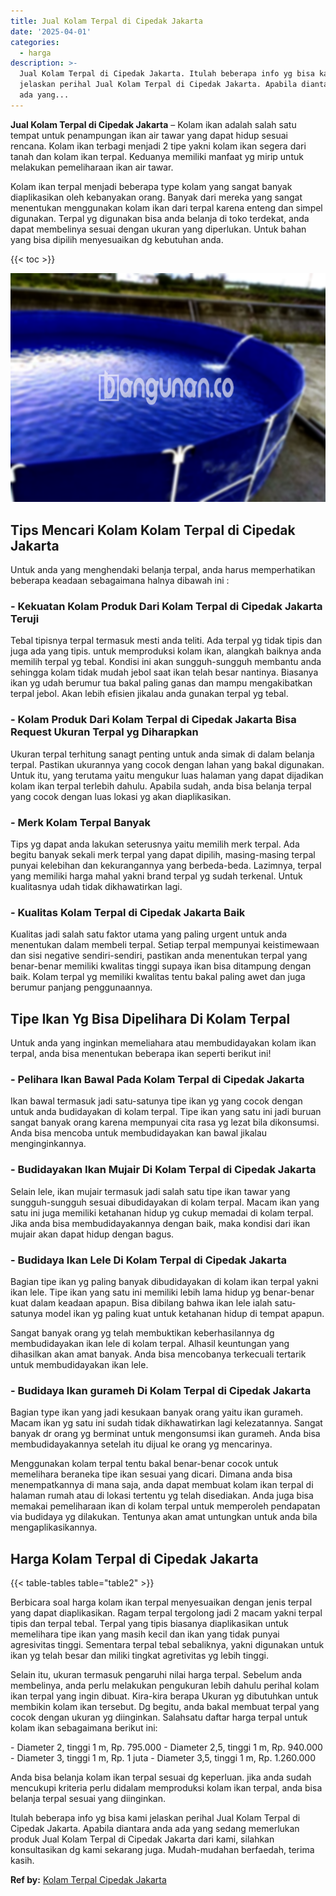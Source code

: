 ```yaml
---
title: Jual Kolam Terpal di Cipedak Jakarta
date: '2025-04-01'
categories:
  - harga
description: >-
  Jual Kolam Terpal di Cipedak Jakarta. Itulah beberapa info yg bisa kami
  jelaskan perihal Jual Kolam Terpal di Cipedak Jakarta. Apabila diantara anda
  ada yang...
---
```


**Jual Kolam Terpal di Cipedak Jakarta** – Kolam ikan adalah salah satu tempat untuk penampungan ikan air tawar yang dapat hidup sesuai rencana. Kolam ikan terbagi menjadi 2 tipe yakni kolam ikan segera dari tanah dan kolam ikan terpal. Keduanya memiliki manfaat yg mirip untuk melakukan pemeliharaan ikan air tawar.

Kolam ikan terpal menjadi beberapa type kolam yang sangat banyak diaplikasikan oleh kebanyakan orang. Banyak dari mereka yang sangat menentukan menggunakan kolam ikan dari terpal karena enteng dan simpel digunakan. Terpal yg digunakan bisa anda belanja di toko terdekat, anda dapat membelinya sesuai dengan ukuran yang diperlukan. Untuk bahan yang bisa dipilih menyesuaikan dg kebutuhan anda.

{{< toc >}}

![Jual Kolam Terpal di Cipedak Jakarta](/images/jual-kolam-terpal-57.png)

## Tips Mencari Kolam Kolam Terpal di Cipedak Jakarta

Untuk anda yang menghendaki belanja terpal, anda harus memperhatikan beberapa keadaan sebagaimana halnya dibawah ini :

### \- Kekuatan Kolam Produk Dari Kolam Terpal di Cipedak Jakarta Teruji

Tebal tipisnya terpal termasuk mesti anda teliti. Ada terpal yg tidak tipis dan juga ada yang tipis. untuk memproduksi kolam ikan, alangkah baiknya anda memilih terpal yg tebal. Kondisi ini akan sungguh-sungguh membantu anda sehingga kolam tidak mudah jebol saat ikan telah besar nantinya. Biasanya ikan yg udah berumur tua bakal paling ganas dan mampu mengakibatkan terpal jebol. Akan lebih efisien jikalau anda gunakan terpal yg tebal.

### \- Kolam Produk Dari Kolam Terpal di Cipedak Jakarta Bisa Request Ukuran Terpal yg Diharapkan

Ukuran terpal terhitung sanagt penting untuk anda simak di dalam belanja terpal. Pastikan ukurannya yang cocok dengan lahan yang bakal digunakan. Untuk itu, yang terutama yaitu mengukur luas halaman yang dapat dijadikan kolam ikan terpal terlebih dahulu. Apabila sudah, anda bisa belanja terpal yang cocok dengan luas lokasi yg akan diaplikasikan.

### \- Merk Kolam Terpal Banyak

Tips yg dapat anda lakukan seterusnya yaitu memilih merk terpal. Ada begitu banyak sekali merk terpal yang dapat dipilih, masing-masing terpal punyai kelebihan dan kekurangannya yang berbeda-beda. Lazimnya, terpal yang memiliki harga mahal yakni brand terpal yg sudah terkenal. Untuk kualitasnya udah tidak dikhawatirkan lagi.

### \- Kualitas Kolam Terpal di Cipedak Jakarta Baik

Kualitas jadi salah satu faktor utama yang paling urgent untuk anda menentukan dalam membeli terpal. Setiap terpal mempunyai keistimewaan dan sisi negative sendiri-sendiri, pastikan anda menentukan terpal yang benar-benar memiliki kwalitas tinggi supaya ikan bisa ditampung dengan baik. Kolam terpal yg memiliki kwalitas tentu bakal paling awet dan juga berumur panjang penggunaannya.

## Tipe Ikan Yg Bisa Dipelihara Di Kolam Terpal

Untuk anda yang inginkan memeliahara atau membudidayakan kolam ikan terpal, anda bisa menentukan beberapa ikan seperti berikut ini!

### \- Pelihara Ikan Bawal Pada Kolam Terpal di Cipedak Jakarta

Ikan bawal termasuk jadi satu-satunya tipe ikan yg yang cocok dengan untuk anda budidayakan di kolam terpal. Tipe ikan yang satu ini jadi buruan sangat banyak orang karena mempunyai cita rasa yg lezat bila dikonsumsi. Anda bisa mencoba untuk membudidayakan kan bawal jikalau menginginkannya.

### \- Budidayakan Ikan Mujair Di Kolam Terpal di Cipedak Jakarta

Selain lele, ikan mujair termasuk jadi salah satu tipe ikan tawar yang sungguh-sungguh sesuai dibudidayakan di kolam terpal. Macam ikan yang satu ini juga memiliki ketahanan hidup yg cukup memadai di kolam terpal. Jika anda bisa membudidayakannya dengan baik, maka kondisi dari ikan mujair akan dapat hidup dengan bagus.

### \- Budidaya Ikan Lele Di Kolam Terpal di Cipedak Jakarta

Bagian tipe ikan yg paling banyak dibudidayakan di kolam ikan terpal yakni ikan lele. Tipe ikan yang satu ini memiliki lebih lama hidup yg benar-benar kuat dalam keadaan apapun. Bisa dibilang bahwa ikan lele ialah satu-satunya model ikan yg paling kuat untuk ketahanan hidup di tempat apapun.

Sangat banyak orang yg telah membuktikan keberhasilannya dg membudidayakan ikan lele di kolam terpal. Alhasil keuntungan yang dihasilkan akan amat banyak. Anda bisa mencobanya terkecuali tertarik untuk membudidayakan ikan lele.

### \- Budidaya Ikan gurameh Di Kolam Terpal di Cipedak Jakarta

Bagian type ikan yang jadi kesukaan banyak orang yaitu ikan gurameh. Macam ikan yg satu ini sudah tidak dikhawatirkan lagi kelezatannya. Sangat banyak dr orang yg berminat untuk mengonsumsi ikan gurameh. Anda bisa membudidayakannya setelah itu dijual ke orang yg mencarinya.

Menggunakan kolam terpal tentu bakal benar-benar cocok untuk memelihara beraneka tipe ikan sesuai yang dicari. Dimana anda bisa menempatkannya di mana saja, anda dapat membuat kolam ikan terpal di halaman rumah atau di lokasi tertentu yg telah disediakan. Anda juga bisa memakai pemeliharaan ikan di kolam terpal untuk memperoleh pendapatan via budidaya yg dilakukan. Tentunya akan amat untungkan untuk anda bila mengaplikasikannya.

## Harga Kolam Terpal di Cipedak Jakarta

{{< table-tables table="table2" >}}

Berbicara soal harga kolam ikan terpal menyesuaikan dengan jenis terpal yang dapat diaplikasikan. Ragam terpal tergolong jadi 2 macam yakni terpal tipis dan terpal tebal. Terpal yang tipis biasanya diaplikasikan untuk memelihara tipe ikan yang masih kecil dan ikan yang tidak punyai agresivitas tinggi. Sementara terpal tebal sebaliknya, yakni digunakan untuk ikan yg telah besar dan miliki tingkat agretivitas yg lebih tinggi.

Selain itu, ukuran termasuk pengaruhi nilai harga terpal. Sebelum anda membelinya, anda perlu melakukan pengukuran lebih dahulu perihal kolam ikan terpal yang ingin dibuat. Kira-kira berapa Ukuran yg dibutuhkan untuk membikin kolam ikan tersebut. Dg begitu, anda bakal membuat terpal yang cocok dengan ukuran yg diinginkan. Salahsatu daftar harga terpal untuk kolam ikan sebagaimana berikut ini:

\- Diameter 2, tinggi 1 m, Rp. 795.000 - Diameter 2,5, tinggi 1 m, Rp. 940.000 - Diameter 3, tinggi 1 m, Rp. 1 juta - Diameter 3,5, tinggi 1 m, Rp. 1.260.000

Anda bisa belanja kolam ikan terpal sesuai dg keperluan. jika anda sudah mencukupi kriteria perlu didalam memproduksi kolam ikan terpal, anda bisa belanja terpal sesuai yang diinginkan.

Itulah beberapa info yg bisa kami jelaskan perihal Jual Kolam Terpal di Cipedak Jakarta. Apabila diantara anda ada yang sedang memerlukan produk Jual Kolam Terpal di Cipedak Jakarta dari kami, silahkan konsultasikan dg kami sekarang juga. Mudah-mudahan berfaedah, terima kasih.

**Ref by:** [Kolam Terpal Cipedak Jakarta](https://id.wikipedia.org/wiki/Kolam)
